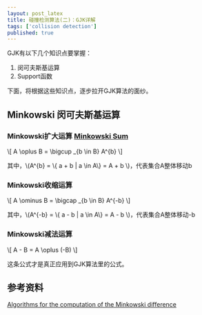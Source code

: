 ```yaml
---
layout: post_latex
title: 碰撞检测算法(二)：GJK详解
tags: ['collision detection']
published: true
---
```


GJK有以下几个知识点要掌握：

1. 闵可夫斯基运算
2. Support函数

下面，将根据这些知识点，逐步拉开GJK算法的面纱。

<!--more-->

## Minkowski 闵可夫斯基运算

### Minkowski扩大运算  [Minkowski Sum](https://en.wikipedia.org/wiki/Minkowski_addition)

\\[ A \oplus B = \\bigcup \_\{b \in B} A\^\{b\}  \\]

其中，\\(A\^\{b\} = \\{ a + b | a \\in A\\}  = A + b \\)，代表集合A整体移动b

### Minkowski收缩运算 

\\[ A \ominus B = \\bigcap \_\{b \in B} A\^\{-b\}  \\]

其中，\\(A\^\{-b\} = \\{ a - b | a \\in A\\}  = A - b \\)，代表集合A整体移动-b

### Minkowski减法运算

\\[ A - B =  A \oplus (-B)  \\]

这条公式才是真正应用到GJK算法里的公式。

## 参考资料

[Algorithms for the computation of the
Minkowski difference](file:///Users/wyman/Downloads/Tomiczkova.pdf)
